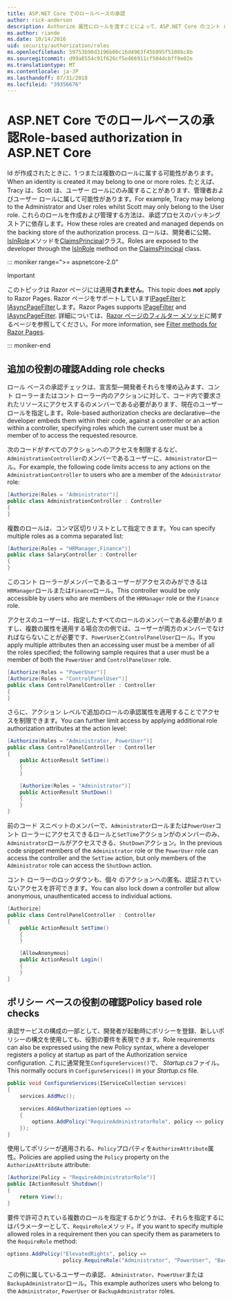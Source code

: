 ```yaml
---
title: ASP.NET Core でのロールベースの承認
author: rick-anderson
description: Authorize 属性にロールを渡すことによって、ASP.NET Core のコント ローラーとアクションのアクセスを制限する方法について説明します。
ms.author: riande
ms.date: 10/14/2016
uid: security/authorization/roles
ms.openlocfilehash: 59753b90d3196b0bc16d4963f45b995f5108bc8b
ms.sourcegitcommit: d99a8554c91f626cf5e466911cf504dcbff0e02e
ms.translationtype: MT
ms.contentlocale: ja-JP
ms.lasthandoff: 07/31/2018
ms.locfileid: "39356676"
---
```

# <a name="role-based-authorization-in-aspnet-core"></a><span data-ttu-id="8338e-103">ASP.NET Core でのロールベースの承認</span><span class="sxs-lookup"><span data-stu-id="8338e-103">Role-based authorization in ASP.NET Core</span></span>

<a name="security-authorization-role-based"></a>

<span data-ttu-id="8338e-104">Id が作成されたときに、1 つまたは複数のロールに属する可能性があります。</span><span class="sxs-lookup"><span data-stu-id="8338e-104">When an identity is created it may belong to one or more roles.</span></span> <span data-ttu-id="8338e-105">たとえば、Tracy は、Scott は、ユーザー ロールにのみ属することがあります、管理者およびユーザー ロールに属して可能性があります。</span><span class="sxs-lookup"><span data-stu-id="8338e-105">For example, Tracy may belong to the Administrator and User roles whilst Scott may only belong to the User role.</span></span> <span data-ttu-id="8338e-106">これらのロールを作成および管理する方法は、承認プロセスのバッキング ストアに依存します。</span><span class="sxs-lookup"><span data-stu-id="8338e-106">How these roles are created and managed depends on the backing store of the authorization process.</span></span> <span data-ttu-id="8338e-107">ロールは、開発者に公開、 [IsInRole](/dotnet/api/system.security.principal.genericprincipal.isinrole)メソッドを[ClaimsPrincipal](/dotnet/api/system.security.claims.claimsprincipal)クラス。</span><span class="sxs-lookup"><span data-stu-id="8338e-107">Roles are exposed to the developer through the [IsInRole](/dotnet/api/system.security.principal.genericprincipal.isinrole) method on the [ClaimsPrincipal](/dotnet/api/system.security.claims.claimsprincipal) class.</span></span>

::: moniker range=">= aspnetcore-2.0"

> [!IMPORTANT]
> <span data-ttu-id="8338e-108">このトピックは Razor ページには適用**されません**。</span><span class="sxs-lookup"><span data-stu-id="8338e-108">This topic does **not** apply to Razor Pages.</span></span> <span data-ttu-id="8338e-109">Razor ページをサポートしています[IPageFilter](/dotnet/api/microsoft.aspnetcore.mvc.filters.ipagefilter)と[IAsyncPageFilter](/dotnet/api/microsoft.aspnetcore.mvc.filters.iasyncpagefilter)します。</span><span class="sxs-lookup"><span data-stu-id="8338e-109">Razor Pages supports [IPageFilter](/dotnet/api/microsoft.aspnetcore.mvc.filters.ipagefilter) and [IAsyncPageFilter](/dotnet/api/microsoft.aspnetcore.mvc.filters.iasyncpagefilter).</span></span> <span data-ttu-id="8338e-110">詳細については、[Razor ページのフィルター メソッド](xref:razor-pages/filter)に関するページを参照してください。</span><span class="sxs-lookup"><span data-stu-id="8338e-110">For more information, see [Filter methods for Razor Pages](xref:razor-pages/filter).</span></span>

::: moniker-end

## <a name="adding-role-checks"></a><span data-ttu-id="8338e-111">追加の役割の確認</span><span class="sxs-lookup"><span data-stu-id="8338e-111">Adding role checks</span></span>

<span data-ttu-id="8338e-112">ロール ベースの承認チェックは、宣言型&mdash;開発者それらを埋め込みます、コント ローラーまたはコント ローラー内のアクションに対して、コード内で要求されたリソースにアクセスするのメンバーである必要があります、現在のユーザー ロールを指定します。</span><span class="sxs-lookup"><span data-stu-id="8338e-112">Role-based authorization checks are declarative&mdash;the developer embeds them within their code, against a controller or an action within a controller, specifying roles which the current user must be a member of to access the requested resource.</span></span>

<span data-ttu-id="8338e-113">次のコードがすべてのアクションへのアクセスを制限するなど、`AdministrationController`のメンバーであるユーザーに、`Administrator`ロール。</span><span class="sxs-lookup"><span data-stu-id="8338e-113">For example, the following code limits access to any actions on the `AdministrationController` to users who are a member of the `Administrator` role:</span></span>

```csharp
[Authorize(Roles = "Administrator")]
public class AdministrationController : Controller
{
}
```

<span data-ttu-id="8338e-114">複数のロールは、コンマ区切りリストとして指定できます。</span><span class="sxs-lookup"><span data-stu-id="8338e-114">You can specify multiple roles as a comma separated list:</span></span>

```csharp
[Authorize(Roles = "HRManager,Finance")]
public class SalaryController : Controller
{
}
```

<span data-ttu-id="8338e-115">このコント ローラーがメンバーであるユーザーがアクセスのみができるは`HRManager`ロールまたは`Finance`ロール。</span><span class="sxs-lookup"><span data-stu-id="8338e-115">This controller would be only accessible by users who are members of the `HRManager` role or the `Finance` role.</span></span>

<span data-ttu-id="8338e-116">アクセスのユーザーは、指定したすべてのロールのメンバーである必要がありますし、複数の属性を適用する場合次の例では、ユーザーが両方のメンバーでなければならないことが必要です、`PowerUser`と`ControlPanelUser`ロール。</span><span class="sxs-lookup"><span data-stu-id="8338e-116">If you apply multiple attributes then an accessing user must be a member of all the roles specified; the following sample requires that a user must be a member of both the `PowerUser` and `ControlPanelUser` role.</span></span>

```csharp
[Authorize(Roles = "PowerUser")]
[Authorize(Roles = "ControlPanelUser")]
public class ControlPanelController : Controller
{
}
```

<span data-ttu-id="8338e-117">さらに、アクション レベルで追加のロールの承認属性を適用することでアクセスを制限できます。</span><span class="sxs-lookup"><span data-stu-id="8338e-117">You can further limit access by applying additional role authorization attributes at the action level:</span></span>

```csharp
[Authorize(Roles = "Administrator, PowerUser")]
public class ControlPanelController : Controller
{
    public ActionResult SetTime()
    {
    }

    [Authorize(Roles = "Administrator")]
    public ActionResult ShutDown()
    {
    }
}
```

<span data-ttu-id="8338e-118">前のコード スニペットのメンバーで、`Administrator`ロールまたは`PowerUser`コント ローラーにアクセスできるロールと`SetTime`アクションがのメンバーのみ、`Administrator`ロールがアクセスできる、`ShutDown`アクション。</span><span class="sxs-lookup"><span data-stu-id="8338e-118">In the previous code snippet members of the `Administrator` role or the `PowerUser` role can access the controller and the `SetTime` action, but only members of the `Administrator` role can access the `ShutDown` action.</span></span>

<span data-ttu-id="8338e-119">コント ローラーのロックダウンも、個々 のアクションへの匿名、認証されていないアクセスを許可できます。</span><span class="sxs-lookup"><span data-stu-id="8338e-119">You can also lock down a controller but allow anonymous, unauthenticated access to individual actions.</span></span>

```csharp
[Authorize]
public class ControlPanelController : Controller
{
    public ActionResult SetTime()
    {
    }

    [AllowAnonymous]
    public ActionResult Login()
    {
    }
}
```

<a name="security-authorization-role-policy"></a>

## <a name="policy-based-role-checks"></a><span data-ttu-id="8338e-120">ポリシー ベースの役割の確認</span><span class="sxs-lookup"><span data-stu-id="8338e-120">Policy based role checks</span></span>

<span data-ttu-id="8338e-121">承認サービスの構成の一部として、開発者が起動時にポリシーを登録、新しいポリシーの構文を使用しても、役割の要件を表現できます。</span><span class="sxs-lookup"><span data-stu-id="8338e-121">Role requirements can also be expressed using the new Policy syntax, where a developer registers a policy at startup as part of the Authorization service configuration.</span></span> <span data-ttu-id="8338e-122">これに通常発生`ConfigureServices()`で、 *Startup.cs*ファイル。</span><span class="sxs-lookup"><span data-stu-id="8338e-122">This normally occurs in `ConfigureServices()` in your *Startup.cs* file.</span></span>

```csharp
public void ConfigureServices(IServiceCollection services)
{
    services.AddMvc();

    services.AddAuthorization(options =>
    {
        options.AddPolicy("RequireAdministratorRole", policy => policy.RequireRole("Administrator"));
    });
}
```

<span data-ttu-id="8338e-123">使用してポリシーが適用される、`Policy`プロパティを`AuthorizeAttribute`属性。</span><span class="sxs-lookup"><span data-stu-id="8338e-123">Policies are applied using the `Policy` property on the `AuthorizeAttribute` attribute:</span></span>

```csharp
[Authorize(Policy = "RequireAdministratorRole")]
public IActionResult Shutdown()
{
    return View();
}
```

<span data-ttu-id="8338e-124">要件で許可されている複数のロールを指定するかどうかは、それらを指定するにはパラメーターとして、`RequireRole`メソッド。</span><span class="sxs-lookup"><span data-stu-id="8338e-124">If you want to specify multiple allowed roles in a requirement then you can specify them as parameters to the `RequireRole` method:</span></span>

```csharp
options.AddPolicy("ElevatedRights", policy =>
                  policy.RequireRole("Administrator", "PowerUser", "BackupAdministrator"));
```

<span data-ttu-id="8338e-125">この例に属しているユーザーの承認、 `Administrator`、`PowerUser`または`BackupAdministrator`ロール。</span><span class="sxs-lookup"><span data-stu-id="8338e-125">This example authorizes users who belong to the `Administrator`, `PowerUser` or `BackupAdministrator` roles.</span></span>
